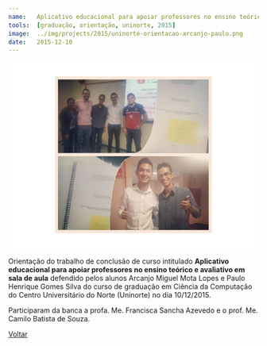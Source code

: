 ```yaml
---
name:  	Aplicativo educacional para apoiar professores no ensino teórico e avaliativo em sala de aula
tools: 	[graduação, orientação, uninorte, 2015]
image: 	../img/projects/2015/uninorte-orientacao-arcanjo-paulo.png
date: 	2015-12-10
---
```


![](../img/projects/2015/uninorte-orientacao-arcanjo-paulo.png)

Orientação do trabalho de conclusão de curso intitulado **Aplicativo educacional para apoiar professores no ensino teórico e avaliativo em sala de aula** defendido pelos alunos Arcanjo Miguel Mota Lopes e Paulo Henrique Gomes Silva do curso de graduação em Ciência da Computação do Centro Universitário do Norte (Uninorte) no dia 10/12/2015. 

Participaram da banca a profa. Me. Francisca Sancha Azevedo e o prof. Me. Camilo Batista de Souza. 

<p class="text-center">
	<a class="btn btn-outline-primary mt-1" href="{{ site.baseurl }}/projects/">Voltar</a>
</p>